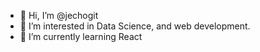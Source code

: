 - 👋 Hi, I’m @jechogit
- 👀 I’m interested in Data Science, and web development.
- 🌱 I’m currently learning React

<!---
jechogit/jechogit is a ✨ special ✨ repository because its `README.md` (this file) appears on your GitHub profile.
You can click the Preview link to take a look at your changes.
--->

